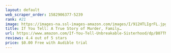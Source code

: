 ```yaml
---
layout: default 
﻿web_scraper_order: 1582906377-5239
rank: #21
image: https://images-na.ssl-images-amazon.com/images/I/912HTLIgrFL.jpg
title: If You Tell: A True Story of Murder, Family…
url: https://www.amazon.com/If-You-Tell-Unbreakable-Sisterhood/dp/B07TNTB329/ref=zg_mw_audible_21?_encoding=UTF8&psc=1&refRID=VQVVVPNRQFD2M3VKYXDG
reviews: 4.4 out of 5 stars
price: $0.00 Free with Audible trial
---
```

